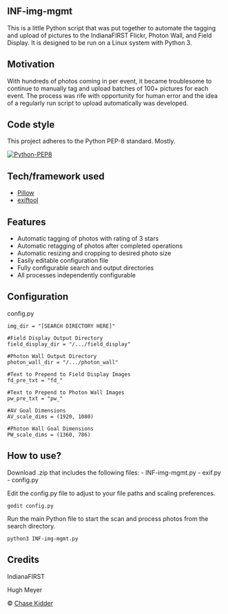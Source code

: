 ## INF-img-mgmt
This is a little Python script that was put together to automate the tagging and upload of pictures to the IndianaFIRST Flickr,
Photon Wall, and Field Display. It is designed to be run on a Linux system with Python 3.

## Motivation
With hundreds of photos coming in per event, it became troublesome to continue to manually tag and upload batches of 100+ pictures for each event. The process was rife with opportunity for human error and the idea of a regularly run script to 
upload automatically was developed.

## Code style
This project adheres to the Python PEP-8 standard. Mostly.

[![Python-PEP8](https://img.shields.io/badge/code%20style-standard-brightgreen.svg?style=flat)](https://www.python.org/dev/peps/pep-0008/)

## Tech/framework used
- [Pillow](https://github.com/python-pillow/Pillow)
- [exiftool](https://github.com/exiftool/exiftool)

## Features
- Automatic tagging of photos with rating of 3 stars
- Automatic retagging of photos after completed operations
- Automatic resizing and cropping to desired photo size
- Easily editable configuration file
- Fully configurable search and output directories
- All processes independently configurable

## Configuration
config.py

```#Photo Input Search Directory
img_dir = "[SEARCH DIRECTORY HERE]"

#Field Display Output Directory
field_display_dir = "/.../field_display"

#Photon Wall Output Directory
photon_wall_dir = "/.../photon_wall"

#Text to Prepend to Field Display Images
fd_pre_txt = "fd_"

#Text to Prepend to Photon Wall Images
pw_pre_txt = "pw_"

#AV Goal Dimensions
AV_scale_dims = (1920, 1080)

#Photon Wall Goal Dimensions
PW_scale_dims = (1360, 786)
```


## How to use?

Download .zip that includes the following files:
	- INF-img-mgmt.py
	- exif.py
	- config.py

Edit the config.py file to adjust to your file paths and scaling preferences.

```gedit config.py```

Run the main Python file to start the scan and process photos from the search directory.

```python3 INF-img-mgmt.py```


## Credits
IndianaFIRST


Hugh Meyer



 © [Chase Kidder](2019)